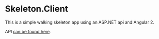 # Skeleton.Client

This is a simple walking skeleton app using an ASP.NET api and Angular 2.

API [can be found here](https://github.com/jsheridanwells/ASP.NET-Walking-Skeleton).

